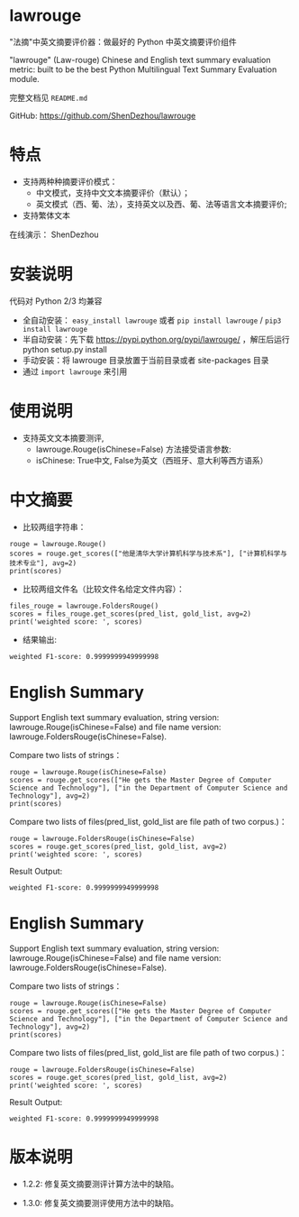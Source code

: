 lawrouge
===========================

"法摘"中英文摘要评价器：做最好的 Python 中英文摘要评价组件

"lawrouge" (Law-rouge) Chinese and English text summary evaluation metric: built to
be the best Python Multilingual Text Summary Evaluation module.

完整文档见 ``README.md``

GitHub: https://github.com/ShenDezhou/lawrouge

特点
======================

-  支持两种种摘要评价模式：
   -  中文模式，支持中文文本摘要评价（默认）；
   -  英文模式（西、葡、法），支持英文以及西、葡、法等语言文本摘要评价;
-  支持繁体文本

在线演示： ShenDezhou

安装说明
======================

代码对 Python 2/3 均兼容

-  全自动安装： ``easy_install lawrouge`` 或者 ``pip install lawrouge`` / ``pip3 install lawrouge``
-  半自动安装：先下载 https://pypi.python.org/pypi/lawrouge/ ，解压后运行
   python setup.py install
-  手动安装：将 lawrouge 目录放置于当前目录或者 site-packages 目录
-  通过 ``import lawrouge`` 来引用

使用说明
======================

* 支持英文文本摘要测评, 
    -  lawrouge.Rouge(isChinese=False) 方法接受语言参数: 
    -  isChinese: True中文, False为英文（西班牙、意大利等西方语系） 




中文摘要
====================================

* 比较两组字符串：

```
rouge = lawrouge.Rouge()
scores = rouge.get_scores(["他是清华大学计算机科学与技术系"], ["计算机科学与技术专业"], avg=2)
print(scores)
```


* 比较两组文件名（比较文件名给定文件内容）：


```
files_rouge = lawrouge.FoldersRouge()  
scores = files_rouge.get_scores(pred_list, gold_list, avg=2)  
print('weighted score: ', scores)
```

* 结果输出:


```
weighted F1-score: 0.9999999949999998
```


English Summary
=======================================

Support English text summary evaluation, string version: lawrouge.Rouge(isChinese=False) and file name version: lawrouge.FoldersRouge(isChinese=False).

Compare two lists of strings：

```
rouge = lawrouge.Rouge(isChinese=False)
scores = rouge.get_scores(["He gets the Master Degree of Computer Science and Technology"], ["in the Department of Computer Science and Technology"], avg=2)
print(scores)
```


Compare two lists of files(pred_list, gold_list are file path of two corpus.)：

```
rouge = lawrouge.FoldersRouge(isChinese=False)
scores = rouge.get_scores(pred_list, gold_list, avg=2) 
print('weighted score: ', scores)
```

Result Output:

```
weighted F1-score: 0.9999999949999998
```

English Summary
======================

Support English text summary evaluation, string version: lawrouge.Rouge(isChinese=False) and file name version: lawrouge.FoldersRouge(isChinese=False).

Compare two lists of strings：

```
rouge = lawrouge.Rouge(isChinese=False)
scores = rouge.get_scores(["He gets the Master Degree of Computer Science and Technology"], ["in the Department of Computer Science and Technology"], avg=2)
print(scores)
```


Compare two lists of files(pred_list, gold_list are file path of two corpus.)：

```
rouge = lawrouge.FoldersRouge(isChinese=False)
scores = rouge.get_scores(pred_list, gold_list, avg=2) 
print('weighted score: ', scores)
```

Result Output:

```
weighted F1-score: 0.9999999949999998
```

版本说明
======================================

* 1.2.2: 修复英文摘要测评计算方法中的缺陷。

* 1.3.0: 修复英文摘要测评使用方法中的缺陷。




